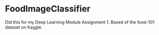# FoodImageClassifier
Did this for my Deep Learning Module Assignment 1. Based of the food-101 dataset on Kaggle.

